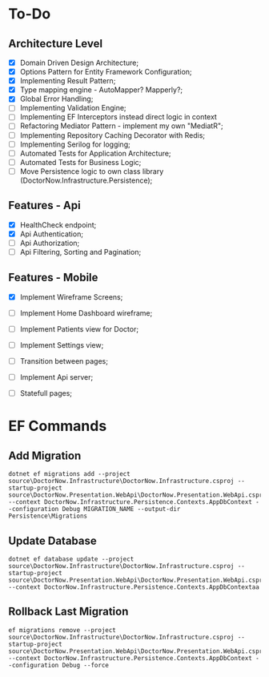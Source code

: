 # To-Do

## Architecture Level
- [X] Domain Driven Design Architecture;
- [X] Options Pattern for Entity Framework Configuration;
- [X] Implementing Result Pattern;
- [X] Type mapping engine - AutoMapper? Mapperly?;
- [X] Global Error Handling;
- [ ] Implementing Validation Engine;
- [ ] Implementing EF Interceptors instead direct logic in context
- [ ] Refactoring Mediator Pattern - implement my own "MediatR";
- [ ] Implementing Repository Caching Decorator with Redis;
- [ ] Implementing Serilog for logging;
- [ ] Automated Tests for Application Architecture;
- [ ] Automated Tests for Business Logic;
- [ ] Move Persistence logic to own class library (DoctorNow.Infrastructure.Persistence);

## Features - Api
- [X] HealthCheck endpoint;
- [X] Api Authentication;
- [ ] Api Authorization;
- [ ] Api Filtering, Sorting and Pagination;

## Features - Mobile
- [X] Implement Wireframe Screens;
- [ ] Implement Home Dashboard wireframe;
- [ ] Implement Patients view for Doctor;
- [ ] Implement Settings view;
- [ ] Transition between pages;
- [ ] Implement Api server;
- [ ] Statefull pages;


# EF Commands

## Add Migration
```shell
dotnet ef migrations add --project source\DoctorNow.Infrastructure\DoctorNow.Infrastructure.csproj --startup-project source\DoctorNow.Presentation.WebApi\DoctorNow.Presentation.WebApi.csproj --context DoctorNow.Infrastructure.Persistence.Contexts.AppDbContext --configuration Debug MIGRATION_NAME --output-dir Persistence\Migrations
```

## Update Database
```shell
dotnet ef database update --project source\DoctorNow.Infrastructure\DoctorNow.Infrastructure.csproj --startup-project source\DoctorNow.Presentation.WebApi\DoctorNow.Presentation.WebApi.csproj --context DoctorNow.Infrastructure.Persistence.Contexts.AppDbContextaa
```

## Rollback Last Migration
```shell
ef migrations remove --project source\DoctorNow.Infrastructure\DoctorNow.Infrastructure.csproj --startup-project source\DoctorNow.Presentation.WebApi\DoctorNow.Presentation.WebApi.csproj --context DoctorNow.Infrastructure.Persistence.Contexts.AppDbContext --configuration Debug --force
```